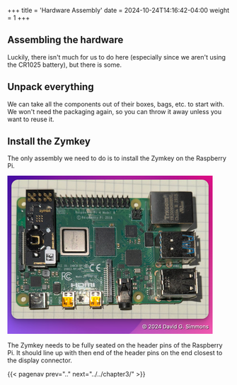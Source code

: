 +++
title = 'Hardware Assembly'
date = 2024-10-24T14:16:42-04:00
weight = 1
+++

## Assembling the hardware

Luckily, there isn't much for us to do here (especially since we aren't using the CR1025 battery), but there is some.

## Unpack everything

We can take all the components out of their boxes, bags, etc. to start with. We won't need the packaging again, so you can throw it away unless you want to reuse it.

## Install the Zymkey

The only assembly we need to do is to install the Zymkey on the Raspberry Pi.

![Zymkey installed on the Pi](images/zymkey-installed.png)

The Zymkey needs to be fully seated on the header pins of the Raspberry Pi. It should line up with then end of the header pins on the end closest to the display connector.

{{< pagenav prev=".." next="../../chapter3/" >}}